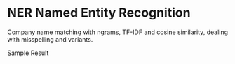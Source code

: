 # NER Named Entity Recognition

Company name matching with ngrams, TF-IDF and cosine similarity, dealing with misspelling and variants.

Sample Result
